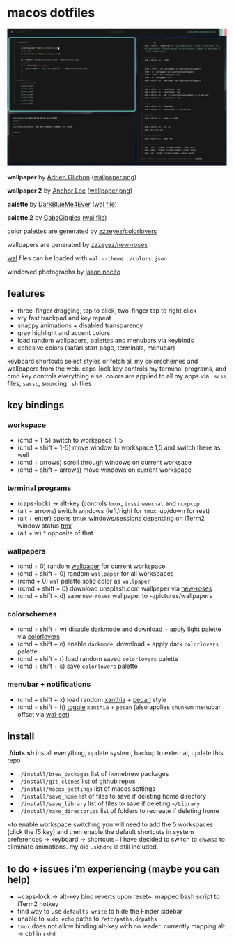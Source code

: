 # macos dotfiles
![screenshot](screenshot/screenshot.png)

**wallpaper** by [Adrien Olichon](https://unsplash.com/@adrienolichon) ([wallpaper.png](screenshot/AdrienOlichon.png))

**wallpaper 2** by [Anchor Lee](https://unsplash.com/@anchorlee) ([wallpaper.png](screenshot/AnchorLee.png))

**palette** by [DarkBlueMe4Ever](https://www.colourlovers.com/palette/2801382/Chlorinated_Dolphin) ([wal file](screenshot/ChlorinatedDolphin.json))

**palette 2** by [GabsGiggles](https://www.colourlovers.com/palette/1811244/1001_Stories) ([wal file](screenshot/1001Stories-light.json))

color palettes are generated by [zzzeyez/colorlovers](https://github.com/zzzeyez/colorlovers)

wallpapers are generated by [zzzeyez/new-roses](https://github.com/zzzeyez/new-roses)

[wal](https://github.com/dylanaraps/pywal) files can be loaded with `wal --theme ./colors.json`

windowed photographs by [jason nocito](http://jasonnocito.com)

## features
+ three-finger dragging, tap to click, two-finger tap to right click
+ vry fast trackpad and key repeat
+ snappy animations + disabled transparency
+ gray highlight and accent colors
+ load random wallpapers, palettes and menubars via keybinds
+ cohesive colors (safari start page, terminals, menubar)

keyboard shortcuts select styles or fetch all my colorschemes and wallpapers from the web.  caps-lock key controls my terminal programs, and cmd key controls everything else.  colors are applied to all my apps via `.scss` files, `sassc`, sourcing `.sh` files

## key bindings
### workspace
+ (cmd + 1-5) switch to workspace 1-5
+ (cmd + shift + 1-5) move window to workspace 1,5 and switch there as well
+ (cmd + arrows) scroll through windows on current worksace
+ (cmd + shift + arrows) move windows on current workspace

### terminal programs
+ (caps-lock) -> alt-key (controls `tmux`, `irssi` `weechat` and `ncmpcpp`
+ (alt + arrows) switch windows (left/right for `tmux`, up/down for rest)
+ (alt + enter) opens tmux windows/sessions depending on iTerm2 window status [tmx](https://github.com/zzzeyez/bin)
+ (alt + w) ^ opposite of that

### wallpapers
+ (cmd + 0) random [wallpaper](https://github.com/zzzeyez/bin) for current workspace
+ (cmd + shift + 0) random `wallpaper` for all workspaces
+ (rcmd + 0) `wal` palette solid color as `wallpaper`
+ (rcmd + shift + 0) download unsplash.com wallpaper via [new-roses](https://github.com/zzzeyez/new-roses)
+ (cmd + shift + d) save `new-roses` wallpaper to ~/pictures/wallpapers

### colorschemes
+ (cmd + shift + w) disable [darkmode](https://github.com/zzzeyez/bin) and download + apply light palette via [colorlovers](https://github.com/zzzeyez/colorlovers)
+ (cmd + shift + e) enable `darkmode`, download + apply dark `colorlovers` palette
+ (cmd + shift + r) load random saved `colorlovers` palette
+ (cmd + shift + s) save `colorlovers` palette

### menubar + notifications
+ (cmd + shift + x) load random [xanthia](https://github.com/zzzeyez/xanthia) + [pecan](https://github.com/zzzeyez/pecan) style
+ (cmd + shift + h) [toggle](https://github.com/zzzeyez/bin) `xanthia` + `pecan` (also applies `chunkwm` menubar offset via [wal-set](https://github.com/zzzeyez/bin))

## install
**./dots.sh** install everything, update system, backup to external, update this repo
+ `./install/brew_packages` list of homebrew packages
+ `./install/git_clones` list of github repos
+ `./install/macos_settings` list of macos settings
+ `./install/save_home` list of files to save if deleting home directory
+ `./install/save_library` list of files to save if deleting `~/Library`
+ `./install/make_directories` list of folders to recreate if deleting home

~to enable workspace switching you will need to add the 5 workspaces (click the f5 key) and then enable the default shortcuts in system preferences -> keyboard -> shortcuts~ i have decided to switch to `chwmsa` to eliminate animations.  my old `.skhdrc` is still included.


## to do + issues i'm experiencing (maybe you can help)
+ ~caps-lock -> alt-key bind reverts upon reset~.  mapped bash script to iTerm2 hotkey
+ find way to use `defaults write` to hide the Finder sidebar
+ unable to `sudo echo` paths to `/etc/paths.d/paths`
+ `tmux` does not allow binding alt-key with no leader.  currently mapping alt -> ctrl in `skhd`
